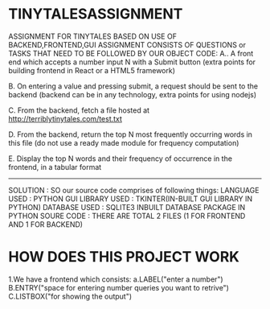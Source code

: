 # TINYTALESASSIGNMENT 
ASSIGNMENT FOR  TINYTALES BASED ON USE OF BACKEND,FRONTEND,GUI
ASSIGNMENT CONSISTS OF QUESTIONS or TASKS THAT NEED TO BE FOLLOWED BY OUR OBJECT CODE:
A.. A front end which accepts a number input N with a Submit button (extra points for building frontend in React or a HTML5 framework)

B. On entering a value and pressing submit, a request should be sent to the backend (backend can be in any technology, extra points for using nodejs)

C. From the backend, fetch a file hosted at http://terriblytinytales.com/test.txt

D. From the backend, return the top N most frequently occurring words in this file (do not use a ready made module for frequency computation)

E. Display the top N words and their frequency of occurrence in the frontend, in a tabular format

----------------------------------------------------------------------------------------------------------------------------------------------------------------------------------------------------------------------------------------------------------------------------------------------------------------------------------------------------------------------
SOLUTION :
SO our source code comprises of following things:
        LANGUAGE USED : PYTHON
        GUI LIBRARY USED : TKINTER(IN-BUILT GUI LIBRARY IN PYTHON)
        DATABASE USED : SQLITE3 INBUILT DATABASE PACKAGE IN PYTHON
        SOURE CODE : THERE ARE TOTAL 2 FILES (1 FOR FRONTEND AND 1 FOR BACKEND)
# HOW DOES THIS PROJECT WORK
1.We have a frontend which consists:
                      a.LABEL("enter a number")
                      B.ENTRY("space for entering number queries you want to retrive")
                      C.LISTBOX("for showing the output")
                     
           
